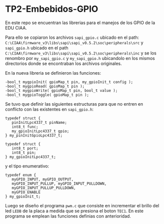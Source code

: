 # TP2-Embebidos-GPIO
En este repo se encuentran las librerias para el manejos de los GPIO de la EDU CIAA.

Para ello se copiaron los archivos `sapi_gpio.c` ubicado en el path: `C:\CIAA\firmware_v3\libs\sapi\sapi_v0.5.2\soc\peripherals\src` y `sapi_gpio.h` ubicado en el path `C:\CIAA\firmware_v3\libs\sapi\sapi_v0.5.2\soc\peripherals\inc` y se los renombro por `my_sapi_gpio.c` y `my_sapi_gpio.h` ubicandolo en los mismos directorios donde se encontraban los archivos originales.

En la nueva libreria se definieron las funciones:
```
-bool_t mygpioInit( gpioMap_t pin, my_gpioInit_t config );
-bool_t mygpioRead( gpioMap_t pin );
-bool_t mygpioWrite( gpioMap_t pin, bool_t value );
-bool_t mygpioToggle( gpioMap_t pin );
```

Se tuvo que definir las siguientes estructuras para que no entren en conflicto con las existentes en `sapi_gpio.h`:
```
typedef struct {
   pinInitLpc4337_t pinName;
   int8_t func;
   my_gpioInitLpc4337_t gpio;
} my_pinInitGpioLpc4337_t;

typedef struct {
   int8_t port;
   int8_t pin;
} my_gpioInitLpc4337_t;
```
y el tipo enumerativo:
```
typedef enum {
   myGPIO_INPUT, myGPIO_OUTPUT,
   myGPIO_INPUT_PULLUP, myGPIO_INPUT_PULLDOWN,
   myGPIO_INPUT_PULLUP_PULLDOWN,
   myGPIO_ENABLE
} my_gpioInit_t;
```

Luego se diseño el programa `pwm.c` que consiste en incrementar el brillo del led `LEDB` de la placa a medida que se presiona el boton `TEC1`. En este programa se emplean las funciones definias con anterioridad.
